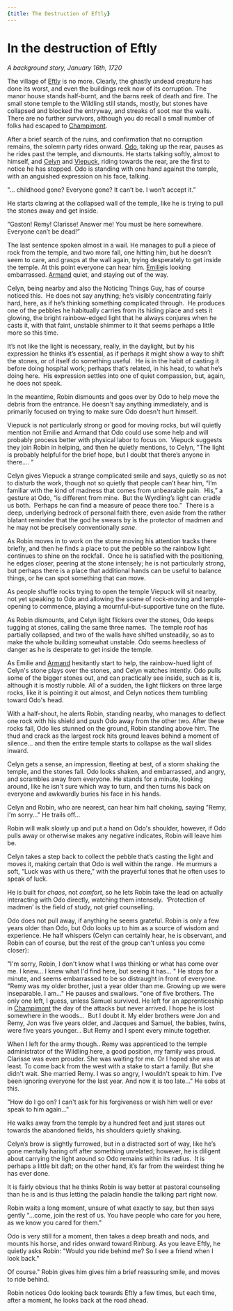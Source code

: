 ```yaml
---
{title: The Destruction of Eftly}
---
```

# In the destruction of Eftly
_A background story, January 16th, 1720_

The village of [Eftly](<../../../../gazetteer/greater-sembara/sembara/barony-of-aveil/eftly.md>) is no more. Clearly, the ghastly undead creature has done its worst, and even the buildings reek now of its corruption. The manor house stands half-burnt, and the barns reek of death and fire. The small stone temple to the Wildling still stands, mostly, but stones have collapsed and blocked the entryway, and streaks of soot mar the walls. There are no further survivors, although you do recall a small number of folks had escaped to [Champimont](<../../../../gazetteer/greater-sembara/sembara/barony-of-aveil/champimont.md>).  
  
After a brief search of the ruins, and confirmation that no corruption remains, the solemn party rides onward. [Odo](<../../../../people/sembarans/odo-cordwaner.md>), taking up the rear, pauses as he rides past the temple, and dismounts. He starts talking softly, almost to himself, and [Celyn](<../../../../people/pcs/cleenseau/celyn.md>) and [Viepuck](<../../../../people/pcs/cleenseau/viepuck.md>), riding towards the rear, are the first to notice he has stopped. Odo is standing with one hand against the temple, with an anguished expression on his face, talking.  
  
"... childhood gone? Everyone gone? It can’t be. I won’t accept it.”  
  
He starts clawing at the collapsed wall of the temple, like he is trying to pull the stones away and get inside.  
  
“Gaston! Remy! Clarisse! Answer me! You must be here somewhere. Everyone can’t be dead!”  
  
The last sentence spoken almost in a wail. He manages to pull a piece of rock from the temple, and two more fall, one hitting him, but he doesn’t seem to care, and grasps at the wall again, trying desperately to get inside the temple. At this point everyone can hear him. [Emilie](<../../../../people/sembarans/emilie.md>)is looking embarrassed. [Armand](<../../../../people/sembarans/armand.md>) quiet, and staying out of the way. 

Celyn, being nearby and also the Noticing Things Guy, has of course noticed this.  He does not say anything; he’s visibly concentrating fairly hard, here, as if he’s thinking something complicated through.  He produces one of the pebbles he habitually carries from its hiding place and sets it glowing, the bright rainbow-edged light that he always conjures when he casts it, with that faint, unstable shimmer to it that seems perhaps a little more so this time.  
  
It’s not like the light is necessary, really, in the daylight, but by his expression he thinks it’s essential, as if perhaps it might show a way to shift the stones, or of itself do something useful.  He is in the habit of casting it before doing hospital work; perhaps that’s related, in his head, to what he’s doing here.  His expression settles into one of quiet compassion, but, again, he does not speak.

In the meantime, Robin dismounts and goes over by Odo to help move the debris from the entrance. He doesn't say anything immediately, and is primarily focused on trying to make sure Odo doesn't hurt himself.

Viepuck is not particularly strong or good for moving rocks, but will quietly mention not Emilie and Armand that Odo could use some help and will probably process better with physical labor to focus on.  Viepuck suggests they join Robin in helping, and then he quietly mentions, to Celyn, "The light is probably helpful for the brief hope, but I doubt that there’s anyone in there…. "

Celyn gives Viepuck a strange complicated smile and says, quietly so as not to disturb the work, though not so quietly that people can’t hear him, “I’m familiar with the kind of madness that comes from unbearable pain.  His,” a gesture at Odo, “is different from mine.  But the Wyrdling’s light can cradle us both.  Perhaps he can find a measure of peace there too.”  There is a deep, underlying bedrock of personal faith there, even aside from the rather blatant reminder that the god he swears by is the protector of madmen and he may not be precisely conventionally _sane_.  
  
As Robin moves in to work on the stone moving his attention tracks there briefly, and then he finds a place to put the pebble so the rainbow light continues to shine on the rockfall.  Once he is satisfied with the positioning, he edges closer, peering at the stone intensely; he is not particularly strong, but perhaps there is a place that additional hands can be useful to balance things, or he can spot something that can move.
  
As people shuffle rocks trying to open the temple Viepuck will sit nearby, not yet speaking to Odo and allowing the scene of rock-moving and temple-opening to commence, playing a mournful-but-supportive tune on the flute.

As Robin dismounts, and Celyn light flickers over the stones, Odo keeps tugging at stones, calling the same three names.  The temple roof has partially collapsed, and two of the walls have shifted unsteadily, so as to make the whole building somewhat unstable. Odo seems heedless of danger as he is desperate to get inside the temple.   

As Emilie and [Armand](<../../../../people/sembarans/armand.md>) hesitantly start to help, the rainbow-hued light of Celyn's stone plays over the stones, and Celyn watches intently. Odo pulls some of the bigger stones out, and can practically see inside, such as it is, although it is mostly rubble. All of a sudden, the light flickers on three large rocks, like it is pointing it out almost, and Celyn notices them tumbling toward Odo's head.  

With a half-shout, he alerts Robin, standing nearby, who manages to deflect one rock with his shield and push Odo away from the other two. After these rocks fall, Odo lies stunned on the ground, Robin standing above him. The thud and crack as the largest rock hits ground leaves behind a moment of silence... and then the entire temple starts to collapse as the wall slides inward.   

Celyn gets a sense, an impression, fleeting at best, of a storm shaking the temple, and the stones fall. Odo looks shaken, and embarrassed, and angry, and scrambles away from everyone. He stands for a minute, looking around, like he isn't sure which way to turn, and then turns his back on everyone and awkwardly buries his face in his hands.   

Celyn and Robin, who are nearest, can hear him half choking, saying "Remy, I'm sorry..." He trails off...

Robin will walk slowly up and put a hand on Odo's shoulder, however, if Odo pulls away or otherwise makes any negative indicates, Robin will leave him be.

Celyn takes a step back to collect the pebble that’s casting the light and moves it, making certain that Odo is well within the range.  He murmurs a soft, “Luck was with us there,” with the prayerful tones that he often uses to speak of luck.  
  
He is built for *chaos*, not *comfort*, so he lets Robin take the lead on actually interacting with Odo directly, watching them intensely.  ‘Protection of madmen’ is the field of study, not grief counselling.

Odo does not pull away, if anything he seems grateful. Robin is only a few years older than Odo, but Odo looks up to him as a source of wisdom and experience. He half whispers (Celyn can certainly hear, he is observant, and Robin can of course, but the rest of the group can't unless you come closer):

"I'm sorry, Robin, I don't know what I was thinking or what has come over me. I knew... I knew what I'd find here, but seeing it has... " He stops for a minute, and seems embarrassed to be so distraught in front of everyone. "Remy was my older brother, just a year older than me. Growing up we were inseparable. I am..." He pauses and swallows. "one of five brothers. The only one left, I guess, unless Samuel survived. He left for an apprenticeship in [Champimont](<../../../../gazetteer/greater-sembara/sembara/barony-of-aveil/champimont.md>) the day of the attacks but never arrived. I hope he is lost somewhere in the woods...  But I doubt it. My elder brothers were Jon and Remy, Jon was five years older, and Jacques and Samuel, the babies, twins, were five years younger... But Remy and I spent every minute together. 

When I left for the army though.. Remy was apprenticed to the temple administrator of the Wildling here, a good position, my family was proud. Clarisse was even prouder. She was waiting for me. Or I hoped she was at least. To come back from the west with a stake to start a family. But she didn't wait. She married Remy. I was so angry, I wouldn't speak to him. I've been ignoring everyone for the last year. And now it is too late..." He sobs at this.

"How do I go on? I can't ask for his forgiveness or wish him well or ever speak to him again..."

He walks away from the temple by a hundred feet and just stares out towards the abandoned fields, his shoulders quietly shaking.

Celyn’s brow is slightly furrowed, but in a distracted sort of way, like he’s gone mentally haring off after something unrelated; however, he is diligent about carrying the light around so Odo remains within its radius.  It is perhaps a little bit daft; on the other hand, it’s far from the weirdest thing he has ever done.  
  
It is fairly obvious that he thinks Robin is way better at pastoral counseling than he is and is thus letting the paladin handle the talking part right now.

Robin waits a long moment, unsure of what exactly to say, but then says gently "...come, join the rest of us. You have people who care for you here, as we know you cared for them."

Odo is very still for a moment, then takes a deep breath and nods, and mounts his horse, and rides onward toward Rinburg. As you leave Eftly, he quietly asks Robin: "Would you ride behind me? So I see a friend when I look back."

Of course." Robin gives him gives him a brief reassuring smile, and moves to ride behind.

Robin notices Odo looking back towards Eftly a few times, but each time, after a moment, he looks back at the road ahead.